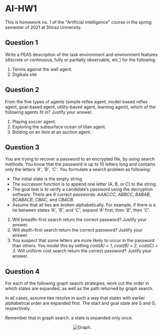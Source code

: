 # AI-HW1
This is homework no. 1 of the "Artificial Intelligence" course in the spring semester of 2021 at Shiraz University.

## Question 1
Write a PEAS description of the task environment and environment features (discrete or continuous, fully or partially observable, etc.) for the following:
1. Tennis against the wall agent.
2. Digikala site

## Question 2
From the five types of agents (simple reflex agent, model-based reflex agent, goal-based agent, utility-based agent, learning agent), which of the following agents fit in? Justify your answer.
1. Playing soccer agent.
2. Exploring the subsurface ocean of titan agent.
3. Bidding on an item at an auction agent.

## Question 3
You are trying to recover a password to an encrypted file, by using search methods. 
You know that the password is up to 10 letters long and contains only the letters *'A'*, *'B'*, *'C'*.
You formulate a search problem as following:
- The initial state is the empty string.
- The successor function is to append one letter (A, B, or C) to the string.
- The goal test is to verify a candidate’s password using the decryption software. There are 6 correct passwords: *AAACCC*, *ABBCC*, *BABAB*, *BCABACB*, *CBAC*, and *CBACB*.
- Assume that all ties are broken alphabetically. For example, if there is a tie between states *'A'*, *'B'*, and *'C'*, expand *'A'* first, then *'B'*, then *'C'*.

1. Will breadth-first search return the correct password? Justify your answer.
2. Will depth-first search return the correct password? Justify your answer.
3. You suspect that some letters are more likely to occur in the password than others. You model this by setting *cost(A) = 1*, *cost(B) = 2*, *cost(C) = 3*. Will uniform cost search return the correct password? Justify your answer.

## Question 4
For each of the following graph search strategies, work out the order in which states are expanded, as well as the path returned by graph search.

In all cases, assume ties resolve in such a way that states with earlier alphabetical order are expanded first. The start and goal state are S and G, respectively.

Remember that in graph search, a state is expanded only once.

<p align="center">
  <img src="https://s6.uupload.ir/files/graph_mmqo.png" alt="Graph."/>
</p>
